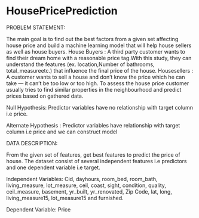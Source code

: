 # HousePricePrediction

PROBLEM STATEMENT:

The main goal is to find out the best factors from a given set affecting house price and build a machine learning model that will help house sellers as well as house buyers.
House Buyers : A third party customer wants to find their dream home with a reasonable price tag.With this study, they can understand the features (ex. location,Number of bathrooms, total_measureetc.) that influence the final price of the house.
Housesellers :  A customer  wants to sell a house and don’t know the price which he can take — it can’t be too low or too high. To assess the house price customer usually tries to find similar properties in the neighbourhood and predict prices based on gathered data.

Null Hypothesis: Predictor variables have no relationship with target column i.e price.

Alternate Hypothesis : Predictor variables have relationship with target column i.e price and we can construct model

DATA DESCRIPTION:

From the given set of features, get best features to predict the price of house.
The dataset consist of several independent features i.e predictors and one dependent variable i.e target.

 Independent Variables: Cid, dayhours, room_bed, room_bath, living_measure, lot_measure, ceil,  coast, sight, condition, quality, ceil_measure, basement, yr_built, yr_renovated, Zip Code, lat, long, living_measure15, lot_measure15 and furnished.

Dependent Variable: Price



